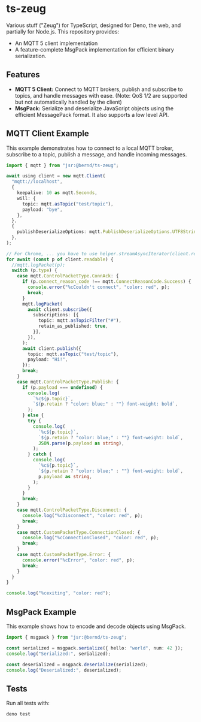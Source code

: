 # ts-zeug

Various stuff ("Zeug") for TypeScript, designed for Deno, the web, and partially
for Node.js. This repository provides:

- An MQTT 5 client implementation
- A feature-complete MsgPack implementation for efficient binary serialization.

## Features

- **MQTT 5 Client:** Connect to MQTT brokers, publish and subscribe to topics,
  and handle messages with ease. (Note: QoS 1/2 are supported but not
  automatically handled by the client)
- **MsgPack:** Serialize and deserialize JavaScript objects using the efficient
  MessagePack format. It also supports a low level API.

## MQTT Client Example

This example demonstrates how to connect to a local MQTT broker, subscribe to a
topic, publish a message, and handle incoming messages.

```ts
import { mqtt } from "jsr:@bernd/ts-zeug";

await using client = new mqtt.Client(
  "mqtt://localhost",
  {
    keepalive: 10 as mqtt.Seconds,
    will: {
      topic: mqtt.asTopic("test/topic"),
      payload: "bye",
    },
  },
  {
    publishDeserializeOptions: mqtt.PublishDeserializeOptions.UTF8String,
  },
);

// For Chrome, ... you have to use helper.streamAsyncIterator(client.readable)
for await (const p of client.readable) {
  //mqtt.logPacket(p);
  switch (p.type) {
    case mqtt.ControlPacketType.ConnAck: {
      if (p.connect_reason_code !== mqtt.ConnectReasonCode.Success) {
        console.error("%cCouldn't connect", "color: red", p);
        break;
      }
      mqtt.logPacket(
        await client.subscribe({
          subscriptions: [{
            topic: mqtt.asTopicFilter("#"),
            retain_as_published: true,
          }],
        }),
      );
      await client.publish({
        topic: mqtt.asTopic("test/topic"),
        payload: "Hi!",
      });
      break;
    }
    case mqtt.ControlPacketType.Publish: {
      if (p.payload === undefined) {
        console.log(
          `%c${p.topic}`,
          `${p.retain ? "color: blue;" : ""} font-weight: bold`,
        );
      } else {
        try {
          console.log(
            `%c${p.topic}`,
            `${p.retain ? "color: blue;" : ""} font-weight: bold`,
            JSON.parse(p.payload as string),
          );
        } catch {
          console.log(
            `%c${p.topic}`,
            `${p.retain ? "color: blue;" : ""} font-weight: bold`,
            p.payload as string,
          );
        }
      }
      break;
    }
    case mqtt.ControlPacketType.Disconnect: {
      console.log("%cDisconnect", "color: red", p);
      break;
    }
    case mqtt.CustomPacketType.ConnectionClosed: {
      console.log("%cConnectionClosed", "color: red", p);
      break;
    }
    case mqtt.CustomPacketType.Error: {
      console.error("%cError", "color: red", p);
      break;
    }
  }
}

console.log("%cexiting", "color: red");
```

## MsgPack Example

This example shows how to encode and decode objects using MsgPack.

```ts
import { msgpack } from "jsr:@bernd/ts-zeug";

const serialized = msgpack.serialize({ hello: "world", num: 42 });
console.log("Serialized:", serialized);

const deserialized = msgpack.deserialize(serialized);
console.log("Deserialized:", deserialized);
```

## Tests

Run all tests with:

`deno test`
